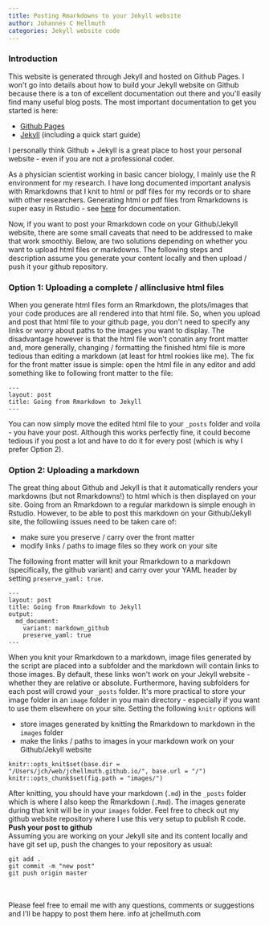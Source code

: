 ```yaml
---
title: Posting Rmarkdowns to your Jekyll website
author: Johannes C Hellmuth
categories: Jekyll website code
---
```


### Introduction
This website is generated through Jekyll and hosted on Github Pages.
I won't go into details about how to build your Jekyll website on Github because there is a ton of excellent documentation out there and you'll easily find many useful blog posts. The most important documentation to get you started is here:
- [Github Pages](https://help.github.com/en/github/working-with-github-pages)
- [Jekyll](https://jekyllrb.com/docs/) (including a quick start guide)<br />

I personally think Github + Jekyll is a great place to host your personal website - even if you are not a professional coder.

As a physician scientist working in basic cancer biology, I mainly use the R environment for my research. I have long documented important analysis with Rmarkdowns that I knit to html or pdf files for my records or to share with other researchers. Generating html or pdf files from Rmarkdowns is super easy in Rstudio - see [here](https://rmarkdown.rstudio.com) for documentation.

Now, if you want to post your Rmarkdown code on your Github/Jekyll website, there are some small caveats that need to be addressed to make that work smoothly. Below, are two solutions depending on whether you want to upload html files or markdowns. The following steps and description assume you generate your content locally and then upload / push it your github repository.

### Option 1: Uploading a complete / allinclusive html files
When you generate html files form an Rmarkdown, the plots/images that your code produces are all rendered into that html file. So, when you upload and post that html file to your github page, you don't need to specify any links or worry about paths to the images you want to display. The disadvantage however is that the html file won't conatin any front matter and, more generally, changing / formatting the finished html file is more tedious than editing a markdown (at least for html rookies like me).
The fix for the front matter issue is simple: open the html file in any editor and add something like to following front matter to the file:
``` {YAML}
---
layout: post
title: Going from Rmarkdown to Jekyll
---
```
You can now simply move the edited html file to your `_posts` folder and voila - you have your post.
Although this works perfectly fine, it could become tedious if you post a lot and have to do it for every post (which is why I prefer Option 2).

### Option 2: Uploading a markdown
The great thing about Github and Jekyll is that it automatically renders your markdowns (but not Rmarkdowns!) to html which is then displayed on your site.
Going from an Rmarkdown to a regular markdown is simple enough in Rstudio. However, to be able to post this markdown on your Github/Jekyll site, the followiing issues need to be taken care of:
- make sure you preserve / carry over the front matter
- modify links / paths to image files so they work on your site<br />

The following front matter will knit your Rmarkdown to a markdown (specifically, the github variant) and carry over your YAML header by setting  `preserve_yaml: true`.
``` {YAML}
---
layout: post
title: Going from Rmarkdown to Jekyll
output:
  md_document:
    variant: markdown_github
    preserve_yaml: true
---
```

When you knit your Rmarkdown to a markdown, image files generated by the script are placed into a subfolder and the markdown will contain links to those images. By default, these links won't work on your Jekyll website - whether they are relative or absolute. Furthermore, having subfolders for each post will crowd your `_posts` folder. It's more practical to store your image folder in an `image` folder in you main directory - especially if you want to use them elsewhere on your site.
Setting the following `knitr` options will
- store images generated by knitting the Rmarkdown to markdown in the `images` folder
- make the links / paths to images in your markdown work on your Github/Jekyll website<br />

``` {r}
knitr::opts_knit$set(base.dir = "/Users/jch/web/jchellmuth.github.io/", base.url = "/")
knitr::opts_chunk$set(fig.path = "images/")
```
After knitting, you should have your markdown (`.md`) in the `_posts` folder which is where I also keep the Rmarkdown (`.Rmd`). The images generate during that knit will be in your `images` folder. Feel free to check out my github website repository where I use this very setup to publish R code.
<br />
**Push your post to github**<br />
Assuming you are working on your Jekyll site and its content locally and have git set up, push the changes to your repository as usual:
``` {bash}
git add .
git commit -m "new post"
git push origin master
```
<br />
<br />
Please feel free to email me with any questions, comments or suggestions and I'll be happy to post them here.
info at jchellmuth.com

